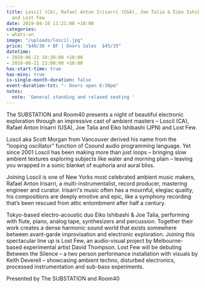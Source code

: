 ```yaml
---
title: Loscil (CA), Rafael Anton Irisarri (USA), Joe Talia & Eiko Ishibashi (JPN)
  and Lost Few
date: 2019-04-16 11:21:00 +10:00
categories:
- whats-on
image: "/uploads/loscil.jpg"
price: "$40/30 + BF | Doors Sales  $45/35"
datetime:
- 2019-06-21 19:30:00 +10:00
- 2019-06-21 23:00:00 +10:00
has-start-time: true
has-mins: true
is-single-month-duration: false
event-duration-txt: "- Doors open 6:30pm"
notes:
  note: 'General standing and relaxed seating '
---
```


The SUBSTATION and Room40 presents a night of beautiful electronic exploration through an impressive cast of ambient masters – Loscil (CA), Rafael Anton Irisarri (USA), Joe Talia and Eiko Ishibashi (JPN) and Lost Few.

Loscil aka Scott Morgan from Vancouver derived his name from the “looping oscillator” function of Csound audio programming language. Yet since 2001 Loscil has been making more than just loops – bringing slow ambient textures exploring subjects like water and morning plain – leaving you wrapped in a sonic blanket of euphoria and aural bliss. 
 
Joining Loscil is one of New Yorks most celebrated ambient music makers, Rafael Anton Irisarri, a multi-instrumentalist, record producer, mastering engineer and curator. Irisarri's music often has a mournful, elegiac quality, his compositions are deeply emotive and epic, like a symphony recording that’s been rescued from attic entombment after half a century. 

Tokyo-based electro-acoustic duo Eiko Ishibashi & Joe Talia, performing with flute, piano, analog tape, synthesizers and percussion. Together their work creates a dense harmonic sound world that exists somewhere between avant-garde improvisation and electronic exploration. 
Joining this spectacular line up is Lost Few, an audio-visual project by Melbourne-based experimental artist David Thompson. Lost Few will be debuting Between the Silence – a two person performance installation with visuals by Keith Deverell – showcasing ambient techno, disturbed electronics, processed instrumentation and sub-bass experiments. 

Presented by The SUBSTATION and Room40
